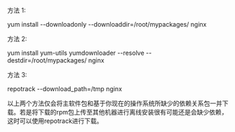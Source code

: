 方法 1:

yum install --downloadonly --downloaddir=/root/mypackages/  nginx

方法 2:

yum install yum-utils
yumdownloader --resolve --destdir=/root/mypackages/ nginx


方法 3:

repotrack --download_path=/tmp nginx


以上两个方法仅会将主软件包和基于你现在的操作系统所缺少的依赖关系包一并下载。若是将下载的rpm包上传至其他机器进行离线安装很有可能还是会缺少依赖，这时可以使用repotrack进行下载。


